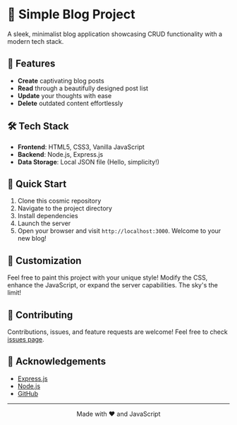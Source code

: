 # 🚀 Simple Blog Project

A sleek, minimalist blog application showcasing CRUD functionality with a modern tech stack.

## 🌟 Features

- **Create** captivating blog posts
- **Read** through a beautifully designed post list
- **Update** your thoughts with ease
- **Delete** outdated content effortlessly

## 🛠️ Tech Stack

- **Frontend**: HTML5, CSS3, Vanilla JavaScript
- **Backend**: Node.js, Express.js
- **Data Storage**: Local JSON file (Hello, simplicity!)

## 🚀 Quick Start

1. Clone this cosmic repository
2. Navigate to the project directory
3. Install dependencies
4. Launch the server
5. Open your browser and visit `http://localhost:3000`. Welcome to your new blog!


## 🎨 Customization

Feel free to paint this project with your unique style! Modify the CSS, enhance the JavaScript, or expand the server capabilities. The sky's the limit!

## 🤝 Contributing

Contributions, issues, and feature requests are welcome! Feel free to check [issues page](https://github.com/your-username/simple-blog-project/issues).


## 🙏 Acknowledgements

- [Express.js](https://expressjs.com/)
- [Node.js](https://nodejs.org/)
- [GitHub](https://github.com/)

---

<p align="center">Made with ❤️ and JavaScript</p>